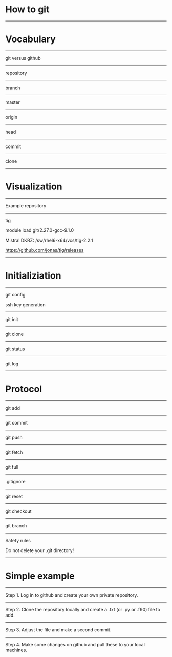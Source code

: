 # How to git

----

# Vocabulary

----

git versus github

----

repository

----

branch

----

master

----

origin

----

head

----

commit

----

clone

----

# Visualization

----

Example repository

----

tig

module load git/2.27.0-gcc-9.1.0

Mistral DKRZ: /sw/rhel6-x64/vcs/tig-2.2.1

https://github.com/jonas/tig/releases

----

# Initializiation

----

git config 

ssh key generation

----

git init

----

git clone 

----

git status

----

git log

----

# Protocol

----

git add

----

git commit

----

git push

----

git fetch

----

git full

----

.gitignore

----

git reset

----

git checkout

----

git branch

----

Safety rules

Do not delete your .git directory!

----

# Simple example

----

Step 1. Log in to github and create your own private repository.

----

Step 2. Clone the repository locally and create a .txt (or .py or .f90) file to add.

----

Step 3. Adjust the file and make a second commit.

----

Step 4. Make some changes on github and pull these to your local machines.
